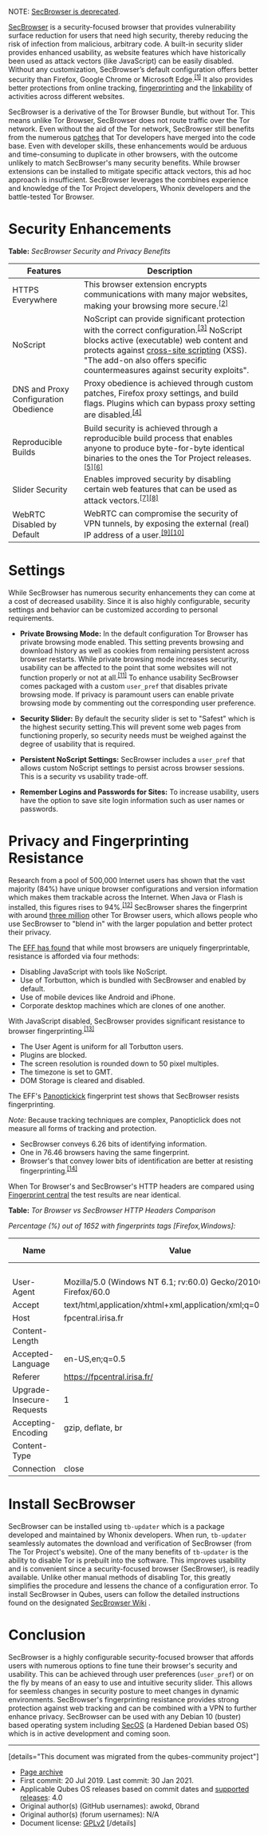 NOTE: [SecBrowser is deprecated](https://www.whonix.org/wiki/SecBrowser).

[SecBrowser](https://www.whonix.org/wiki/SecBrowser_™_in_Qubes_OS) is a security-focused browser that provides vulnerability surface reduction for users that need high security, thereby reducing the risk of infection from malicious, arbitrary code. A built-in security slider provides enhanced usability, as website features which have historically been used as attack vectors (like JavaScript) can be easily disabled. Without any customization, SecBrowser’s default configuration offers better security than Firefox, Google Chrome or Microsoft Edge.<sup>[\[1\]](https://2019.www.torproject.org/projects/torbrowser/design/)</sup> It also provides better protections from online tracking, [fingerprinting](https://www.whonix.org/wiki/Data_Collection_Techniques) and the [linkability](https://www.whonix.org/wiki/Data_Collection_Techniques#Fingerprinting_of_Browser_.28HTTP.29_Header) of activities across different websites.

SecBrowser is a derivative of the Tor Browser Bundle, but without Tor. This means unlike Tor Browser, SecBrowser does not route traffic over the Tor network. Even without the aid of the Tor network, SecBrowser still benefits from the numerous [patches](https://gitweb.torproject.org/tor-browser.git) that Tor developers have merged into the code base. Even with developer skills, these enhancements would be arduous and time-consuming to duplicate in other browsers, with the outcome unlikely to match SecBrowser's many security benefits. While browser extensions can be installed to mitigate specific attack vectors, this ad hoc approach is insufficient. SecBrowser leverages the combines experience and knowledge of the Tor Project developers, Whonix developers and the battle-tested Tor Browser.

# Security Enhancements

**Table:** *SecBrowser Security and Privacy Benefits*

| **Features**                          | **Description**                                                                                                                                                                                                                                                                                                                                                           |
|---------------------------------------|---------------------------------------------------------------------------------------------------------------------------------------------------------------------------------------------------------------------------------------------------------------------------------------------------------------------------------------------------------------------------|
| HTTPS Everywhere                      | This browser extension encrypts communications with many major websites, making your browsing more secure.<sup>[\[2\]](https://www.eff.org/https-everywhere)</sup>                                                                                                                                                                                                        |
| NoScript                              | NoScript can provide significant protection with the correct configuration.<sup>[\[3\]](https://en.wikipedia.org/wiki/NoScript)</sup> NoScript blocks active (executable) web content and protects against [cross-site scripting](https://en.wikipedia.org/wiki/Cross-site_scripting) (XSS). "The add-on also offers specific countermeasures against security exploits". |
| DNS and Proxy Configuration Obedience | Proxy obedience is achieved through custom patches, Firefox proxy settings, and build flags. Plugins which can bypass proxy setting are disabled.<sup>[\[4\]](https://2019.www.torproject.org/projects/torbrowser/design/#proxy-obedience)</sup>                                                                                                                          |
| Reproducible Builds                   | Build security is achieved through a reproducible build process that enables anyone to produce byte-for-byte identical binaries to the ones the Tor Project releases.<sup>[\[5\]](https://blog.torproject.org/deterministic-builds-part-two-technical-details)</sup><sup>[\[6\]](https://2019.www.torproject.org/projects/torbrowser/design/#BuildSecurity)</sup>         |
| Slider Security                       | Enables improved security by disabling certain web features that can be used as attack vectors.<sup>[\[7\]](https://tb-manual.torproject.org/security-slider/)</sup><sup>[\[8\]](https://2019.www.torproject.org/projects/torbrowser/design/#proxy-obedience)</sup>                                                                                                       |
| WebRTC Disabled by Default            | WebRTC can compromise the security of VPN tunnels, by exposing the external (real) IP address of a user.<sup>[\[9\]](https://en.wikipedia.org/wiki/WebRTC#Concerns)</sup><sup>[\[10\]](https://torrentfreak.com/huge-security-flaw-leaks-vpn-users-real-ip-addresses-150130/)</sup>                                                                                       |

# Settings

While SecBrowser has numerous security enhancements they can come at a cost of decreased usability. Since it is also highly configurable, security settings and behavior can be customized according to personal requirements.

- **Private Browsing Mode:** In the default configuration Tor Browser has private browsing mode enabled. This setting prevents browsing and download history as well as cookies from remaining persistent across browser restarts. While private browsing mode increases security, usability can be affected to the point that some websites will not function properly or not at all.<sup>[\[11\]](https://trac.torproject.org/projects/tor/ticket/10569)</sup> To enhance usability SecBrowser comes packaged with a custom `user_pref` that disables private browsing mode. If privacy is paramount users can enable private browsing mode by commenting out the corresponding user preference.

- **Security Slider:** By default the security slider is set to "Safest" which is the highest security setting.This will prevent some web pages from functioning properly, so security needs must be weighed against the degree of usability that is required.

- **Persistent NoScript Settings:** SecBrowser includes a `user_pref` that allows custom NoScript settings to persist across browser sessions. This is a security vs usability trade-off.

- **Remember Logins and Passwords for Sites:** To increase usability, users have the option to save site login information such as user names or passwords.

# Privacy and Fingerprinting Resistance

Research from a pool of 500,000 Internet users has shown that the vast majority (84%) have unique browser configurations and version information which makes them trackable across the Internet. When Java or Flash is installed, this figures rises to 94%.<sup>[\[12\]](https://www.eff.org/deeplinks/2010/05/every-browser-unique-results-fom-panopticlick)</sup> SecBrowser shares the fingerprint with around [three million](https://metrics.torproject.org/userstats-relay-country.html) other Tor Browser users, which allows people who use SecBrowser to "blend in" with the larger population and better protect their privacy.

The [EFF has found](https://www.eff.org/deeplinks/2010/05/every-browser-unique-results-fom-panopticlick) that while most browsers are uniquely fingerprintable, resistance is afforded via four methods:

- Disabling JavaScript with tools like NoScript.
- Use of Torbutton, which is bundled with SecBrowser and enabled by default.
- Use of mobile devices like Android and iPhone.
- Corporate desktop machines which are clones of one another.

With JavaScript disabled, SecBrowser provides significant resistance to browser fingerprinting.<sup>[\[13\]](https://blog.torproject.org/effs-panopticlick-and-torbutton)</sup>

- The User Agent is uniform for all Torbutton users.
- Plugins are blocked.
- The screen resolution is rounded down to 50 pixel multiples.
- The timezone is set to GMT.
- DOM Storage is cleared and disabled.

The EFF's [Panoptickick](https://panopticlick.eff.org/) fingerprint test shows that SecBrowser resists fingerprinting.

*Note:* Because tracking techniques are complex, Panopticlick does not measure all forms of tracking and protection.

- SecBrowser conveys 6.26 bits of identifying information.
- One in 76.46 browsers having the same fingerprint.
- Browser's that convey lower bits of identification are better at resisting fingerprinting.<sup>[\[14\]](https://33bits.wordpress.com/about/)</sup>

When Tor Browser's and SecBrowser's HTTP headers are compared using [Fingerprint central](https://fpcentral.irisa.fr/) the test results are near identical.

**Table:** *Tor Browser vs SecBrowser HTTP Headers Comparison*

*Percentage (%) out of 1652 with fingerprints tags \[Firefox,Windows\]:*

| Name                      | Value                                                             | Tor Browser | SecBrowser |
|---------------------------|-------------------------------------------------------------------|:-----------:|:----------:|
|                           |                                                                   |      %      |     %      |
| User-Agent                | Mozilla/5.0 (Windows NT 6.1; rv:60.0) Gecko/20100101 Firefox/60.0 |    2.48     |    2.42    |
| Accept                    | text/html,application/xhtml+xml,application/xml;q=0.9,*/*;q=0.8   |    97.15    |   97.15    |
| Host                      | fpcentral.irisa.fr                                                |    90.44    |   90.43    |
| Content-Length            |                                                                   |   100.00    |   100.00   |
| Accepted-Language         | en-US,en;q=0.5                                                    |    32.63    |   32.95    |
| Referer                   | <https://fpcentral.irisa.fr/>                                     |    69.37    |   69.35    |
| Upgrade-Insecure-Requests | 1                                                                 |    83.05    |   83.04    |
| Accepting-Encoding        | gzip, deflate, br                                                 |    82.14    |   82.13    |
| Content-Type              |                                                                   |   100.00    |   100.00   |
| Connection                | close                                                             |   100.00    |   100.00   |

# Install SecBrowser

SecBrowser can be installed using `tb-updater` which is a package developed and maintained by Whonix developers. When run, `tb-updater` seamlessly automates the download and verification of SecBrowser (from The Tor Project's website). One of the many benefits of `tb-updater` is the ability to disable Tor is prebuilt into the software. This improves usability and is convenient since a security-focused browser (SecBrowser), is readily available. Unlike other manual methods of disabling Tor, this greatly simplifies the procedure and lessens the chance of a configuration error. To install SecBrowser in Qubes, users can follow the detailed instructions found on the designated [SecBrowser Wiki](https://www.whonix.org/wiki/SecBrowser_™_in_Qubes_OS) .

# Conclusion

SecBrowser is a highly configurable security-focused browser that affords users with numerous options to fine tune their browser's security and usability. This can be achieved through user preferences (`user_pref`) or on the fly by means of an easy to use and intuitive security slider. This allows for seemless changes in security posture to meet changes in dynamic environments. SecBrowser's fingerprinting resistance provides strong protection against web tracking and can be combined with a VPN to further enhance privacy. SecBrowser can be used with any Debian 10 (buster) based operating system including [SecOS](https://forums.whonix.org/t/hardened-debian-security-focused-linux-distribution-based-on-debian-in-development-feedback-wanted/5943) (a Hardened Debian based OS) which is in active development and coming soon.

------------------------------------------------------------------------

[details="This document was migrated from the qubes-community project"]
- [Page archive](https://github.com/Qubes-Community/Contents/blob/master/docs/customization/secbrowser.md)
- First commit: 20 Jul 2019. Last commit: 30 Jan 2021.
- Applicable Qubes OS releases based on commit dates and [supported releases](https://www.qubes-os.org/doc/supported-releases/): 4.0
- Original author(s) (GitHub usernames): awokd, 0brand
- Original author(s) (forum usernames): N/A
- Document license: [GPLv2](https://www.gnu.org/licenses/old-licenses/gpl-2.0.html)
[/details]

<div data-theme-toc="true"> </div>